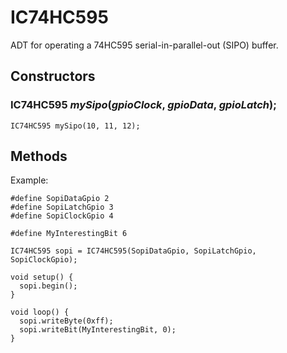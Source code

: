 # IC74HC595

ADT for operating a 74HC595 serial-in-parallel-out (SIPO) buffer.

## Constructors

### IC74HC595 *mySipo*(*gpioClock*, *gpioData*, *gpioLatch*);
```
IC74HC595 mySipo(10, 11, 12);
```

## Methods
 
Example:
``` 
#define SopiDataGpio 2
#define SopiLatchGpio 3
#define SopiClockGpio 4

#define MyInterestingBit 6
 
IC74HC595 sopi = IC74HC595(SopiDataGpio, SopiLatchGpio, SopiClockGpio);

void setup() {
  sopi.begin();
}
 
void loop() {
  sopi.writeByte(0xff);
  sopi.writeBit(MyInterestingBit, 0); 
}
```
